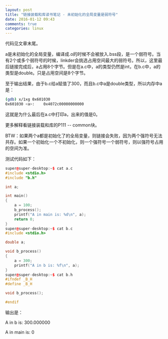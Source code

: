 ```yaml
---
layout: post
title: "链接装载和库读书笔记 - 未初始化的全局变量是弱符号"
date: 2016-01-12 09:43
comments: true
categories: linux
---
```


代码见文章末尾。

a是未初始化的全局变量，编译成.o的时候不会被放入.bss段，是一个弱符号。当有2个或多个弱符号的时候，linkder会挑选占用空间最大的弱符号。所以，这里最后链接完成后，a占用8个字节。但是在a.c中，a的类型仍然是int，在b.c中，a的类型是double。只是占用空间是8个字节。

<!-- more -->

至于输出结果，由于b.c给a赋值了300，而且b.c中a是double类型，所以内存中a是：

``` bash
(gdb) x/1xg 0x601030
0x601030 <a>:    0x4072c00000000000
``` 

这就是为什么最后在a.c中打印a，出来的值是0。

更多解释看链接装载和库的P111 -- common块。 

BTW：如果两个a都是初始化了的全局变量，则链接会失败，因为两个强符号无法共存。如果一个初始化一个不初始化，则一个强符号一个弱符号，则以强符号占用的空间为准。 

测试代码如下：

``` cpp
super@super-desktop:~$ cat a.c 
#include <stdio.h>
#include "b.h"

int a;

int main()
{
    a = 100;
    b_process();
    printf("A in main is: %d\n", a);
    return 0;
}
super@super-desktop:~$ cat b.c 
#include <stdio.h>

double a;

void b_process()
{
    a = 300;
    printf("A in b is: %f\n", a);
}
super@super-desktop:~$ cat b.h
#ifndef _B_H
#define _B_H

void b_process();

#endif
```

输出是：

A in b is: 300.000000

A in main is: 0
